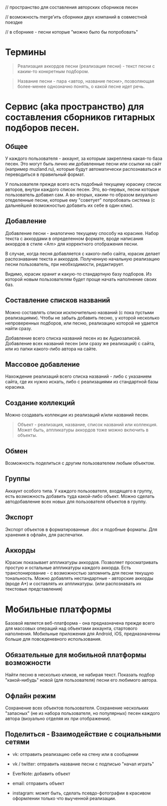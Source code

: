 // пространство для составления авторских сборников песен

// возможность merge'ить сборники двух компаний в совместной поездке

// в сборнике - песни которые "можно было бы попробовать"


**Термины**
=====
 >  Реализация аккордов песни (реализация песни) - текст песни с каким-то конкретным подбором.

 > Название песни - пара <автор, название песни>, позволяющая более-менее однозначно понять, о какой песне идет речь.



**Сервис (aka пространство) для составления сборников гитарных подборов песен.**
=====

Общее
------
У каждого пользователя - аккаунт, за которым закреплена какая-то база песен.
Это могут быть лично им добавленные песни или ссылки на сайт (например muzland.ru), которые будут автоматически распознаваться и переводиться в правильный формат.

У пользователя прежде всего есть подобный текущему юрасику список авторов, внутри каждого список песен.
Это, во-первых, песни которые пользователь добавил сам.
А во-вторых, каким-то образом визуально отеделенные песни, которые ему "советует" попробовать система (с дальнейшей возможностью добавить их себе в один клик).


Добавление
------
Добавление песни - аналогично текущему способу на юрасике.
Набор текста с аккордами в определенном формате, вроде написания аккордов в стиле \<Am\> для корректного отображения песни.

В случае, когда песня добавляется с какого-либо сайта, юрасик делает распознавание текста и аккордов.
Полученную начальную реализацию песни пользователь, при необходимости, редактирует.

Видимо, юрасик хранит и какую-то стандартную базу подборов.
Из которой новым пользователям будет проще начать наполнение своих баз.


Составление списков названий
------
Можно составлять списки исключительно названий (с пока пустыми реализациями).
Чтобы не забыть добавить песню, у которой несколько непроверенных подборов, или песню, реализацию которой не удается найти сразу.

Добавление всего списка названий песен из вк Аудиозаписей.
Добавление всех названий песен (или сразу же реализаций) с сайта, или из папки какого-либо автора на сайте.


Массовое добавление
------
Нахождение реализаций всего списка названий - либо с указанием сайта, где их нужно искать, либо с реализациями из стандартной базы юрасика.


Создание коллекций
------
Можно создавать коллекции из реализаций и/или названий песен.


 > Объект - реализация, название, список названий или коллекция. Может быть, аппликатуры аккордов тоже можно включить в объекты.


Обмен
------
Возможность поделиться с другим пользователем любым объектом.


Группы
------
Аккаунт особого типа. У каждого пользователя, входящего в группу, есть возможность добавить туда какой-либо объект.
Можно сделать автодобавление всех новых для пользователя объектов в группу.


Экспорт
------
Экспорт объектов в форматированные .doc и подобные форматы.
Для хранения в офлайн, для распечатки.


Аккорды
------
Юрасик показывает аппликатуры аккордов.
Позволяет просматривать простую и остальные аппликатуры каждого аккорда.
Есть транспонирование - с возможностью запомнить для песни текущую тональность.
Можно добавлять нестандартные - авторские аккорды (вроде A\*) и составлять их аппликатуры. (или распознавать их текстовые представления)



**Мобильные платформы**
======

Базовой является веб-платформа - она предназначена прежде всего для массовых операций над объектами аккаунта, стартового наполнения.
Мобильные приложения для Android, iOS, предназначенны больше для повседеневного использования.

Обязательные для мобильной платформы возможности
------
Найти песню в несколько кликов, не набирая текст.
Показать подбор "какой-нибудь" новой (для пользователя) песни его любимого автора.


Офлайн режим
------
Сохранение всех объектов пользователя.
Сохранение нескольких "запасных" (не из набора пользователя, но популярных) песен каждого автора (визуально отделяя их при отображении).


Поделиться - Взаимодействие с социальными сетями
------
 - vk: отправить реализацию себе на стену или в сообщении
 - vk / twitter: отправить название песни с подписью "начал играть"
 - EverNote: добавить объект
 - email: отправить объект

 - instagram: может быть, сделать псевдо-фотографии в красивом оформлении только что выученной реализации.